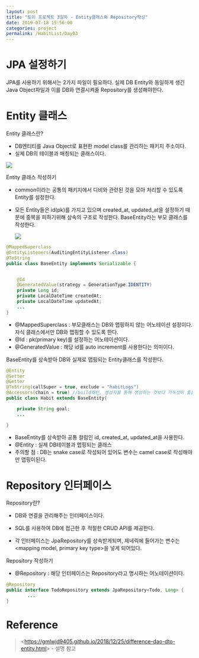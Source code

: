 ```yaml
---
layout: post
title: "토이 프로젝트 3일차 - Entity클래스와 Repository작성"
date: 2019-07-18 15:56:00
categories: project
permalink: /HabitList/Day03
---
```


# JPA 설정하기

JPA를 사용하기 위해서는 2가지 파일이 필요하다. 실제 DB Entity와 동일하게 생긴 Java Object파일과 이를 DB와 연결시켜줄 Repository를 생성해야한다.



# Entity 클래스

Entity 클래스란?

- DB엔티티를 Java Object로 표현한 model class를 관리하는 패키지 주소이다.
- 실제 DB의 테이블과 매칭되는 클래스이다.

![](C:\Users\yoobi\Desktop\yoobin2486.github.io\img\toy_jpa.JPG)

Entity 클래스 작성하기

- common이라는 공통의 패키지에서 디비와 관련된 것을 모아 처리할 수 있도록 Entity를 설정한다.

- 모든 Entity들은 id(pk)를 가지고 있으며 created_at, updated_at을 설정하기 때문에 중복을 피하기위해 상속의 구조로 작성한다. BaseEntity라는 부모 클래스를 작성한다.

  ![](C:\Users\yoobi\Desktop\yoobin2486.github.io\img\toy_entity_str.JPG)

```java
@MappedSuperclass
@EntityListeners(AuditingEntityListener.class)
@ToString
public class BaseEntity implements Serializable {


    @Id
    @GeneratedValue(strategy = GenerationType.IDENTITY)
    private Long id;
    private LocalDateTime createdAt;
    private LocalDateTime updatedAt;
    ...
}
```

- @MappedSuperclass : 부모클래스는 DB와 맵핑하지 않는 어노테이션 설정이다. 자식 클래스에서만 DB와 맵핑할 수 있도록 한다.
- @Id : pk(primary key)를 설정하는 어노테이션이다.
- @GeneratedValue : 해당 id를 auto increment를 사용한다는 의미이다. 



BaseEntity를 상속받아 DB와 실제로 맵핑되는 Entity클래스를 작성한다.

```java
@Entity
@Setter
@Getter
@ToString(callSuper = true, exclude = "habitLogs")
@Accessors(chain = true) //build패턴, 생성자를 통해 생성하는 것보다 가독성이 좋음, 유지보수 용이
public class Habit extends BaseEntity{

    private String goal;
    ...

}
```

- BaseEntity를 상속받아 공통 컬럼인 id, created_at, updated_at을 사용한다.
- @Entity : 실제 DB테이블과 맵핑되는 클래스
- 주의할 점 : DB는 snake case로 작성되어 있어도 변수는 camel case로 작성해야만 맵핑이된다. 



# Repository 인터페이스

Repository란?

- DB와 연결을 관리해주는 인터페이스이다.

- SQL를 사용하여 DB에 접근한 후 적절한 CRUD API를 제공한다.

- 각 인터페이스는 JpaRepository를 상속받게되며, 제네릭에 들어가는 변수는 <mapping model, primary key type>을 넣게 되어있다.

  

Repository 작성하기

- @Repository : 해당 인터페이스는 Repository라고 명시하는 어노테이션이다.

```java
@Repository
public interface TodoRepository extends JpaRepository<Todo, Long> {
		...
}
```



#  Reference

>  <<https://gmlwjd9405.github.io/2018/12/25/difference-dao-dto-entity.html>> - 설명 참고



